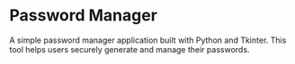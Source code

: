 # Password Manager
 A simple password manager application built with Python and Tkinter. This tool helps users securely generate and manage their passwords.
